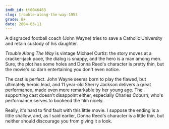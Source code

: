 ```yaml
---
imdb_id: tt0046463
slug: trouble-along-the-way-1953
grade: B+
date: 2004-03-11
---
```


A disgraced football coach (John Wayne) tries to save a Catholic University and retain custody of his daughter.

_Trouble Along The Way_ is vintage Michael Curtiz: the story moves at a cracker-jack pace, the dialog is snappy, and the hero is a man among men. Sure, the plot has some holes and Donna Reed's character is pretty thin, but the movie's so darn entertaining you don't even notice.

The cast is perfect. John Wayne seems born to play the flawed, but ultimately heroic lead, and 11 year-old Sherry Jackson delivers a great performance, made even more remarkable by her young age. The supporting cast doesn't disappoint either, especially Charles Coburn, who's performance serves to bookend the film nicely.

Really, it's hard to find fault with this little movie. I suppose the ending is a little shallow, and, as I said earlier, Donna Reed's character is a little thin, but neither should discourage you from giving it a look.
